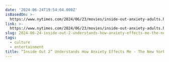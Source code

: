 ```yaml
---
date: '2024-06-24T19:54:04.000Z'
isBasedOn: >-
  https://www.nytimes.com/2024/06/23/movies/inside-out-anxiety-adults.html?unlocked_article_code=1.100.MBfB.sM3mpfqpZwwU
link: >-
  https://www.nytimes.com/2024/06/23/movies/inside-out-anxiety-adults.html?unlocked_article_code=1.100.MBfB.sM3mpfqpZwwU
slug: 2024-06-24-inside-out-2-understands-how-anxiety-effects-me-the-new-york-times
tags:
  - culture
  - entertainment
title: “Inside Out 2” Understands How Anxiety Effects Me - The New York Times
---
```

 
